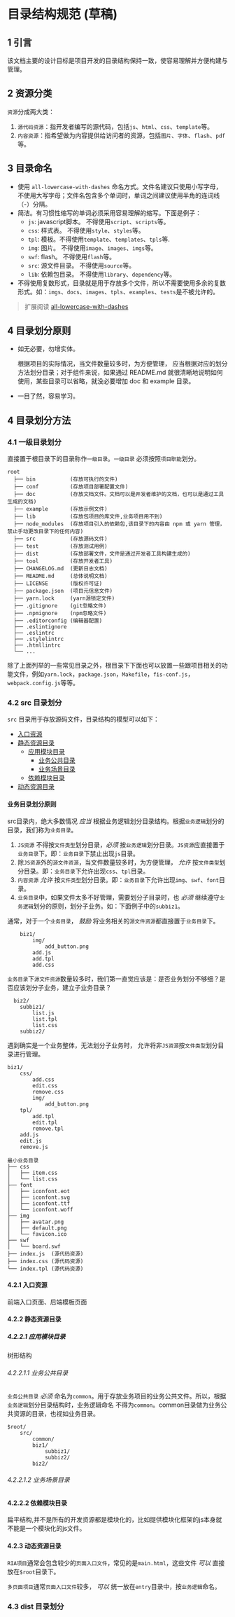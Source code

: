 # 目录结构规范 (草稿)

## 1 引言

该文档主要的设计目标是项目开发的目录结构保持一致，使容易理解并方便构建与管理。

## 2 资源分类

`资源`分成两大类：

1. `源代码资源`：指开发者编写的源代码，包括`js`、`html`、`css`、`template`等。
2. `内容资源`：指希望做为内容提供给访问者的资源，包括`图片`、`字体`、`flash`、`pdf`等。


## 3 目录命名

- 使用 `all-lowercase-with-dashes` 命名方式。文件名建议只使用小写字母，不使用大写字母；文件名包含多个单词时，单词之间建议使用半角的连词线（-）分隔。 
- 简洁。有习惯性缩写的单词必须采用容易理解的缩写。下面是例子：
  - `js`: javascript脚本。 不得使用`script`、`scripts`等。
  - `css`: 样式表。 不得使用`style`、`styles`等。
  - `tpl`: 模板。不得使用`template`、`templates`、`tpls`等.
  - `img`: 图片。 不得使用`image`、`images`、`imgs`等。
  - `swf`: flash。 不得使用`flash`等。
  - `src`: 源文件目录。 不得使用`source`等。
  - `lib`: 依赖包目录。 不得使用`library`、`dependency`等。
- 不得使用复数形式，目录就是用于存放多个文件，所以不需要使用多余的复数形式。如：`imgs`、`docs`、`images`、`tpls`、`examples`、`tests`是不被允许的。

> 扩展阅读 [all-lowercase-with-dashes](http://www.ruanyifeng.com/blog/2017/02/filename-should-be-lowercase.html)

## 4 目录划分原则

- 如无必要，勿增实体。

  根据项目的实际情况，当文件数量较多时，为方便管理， 应当根据对应的划分方法划分目录；对于组件来说，如果通过 README.md 就很清晰地说明如何使用，某些目录可以省略，就没必要增加 doc 和 example 目录。

- 一目了然，容易学习。

## 4 目录划分方法

### 4.1 一级目录划分

直接置于根目录下的目录称作`一级目录`。`一级目录` 必须按照`项目职能`划分。

```
root
  ├── bin           (存放可执行的文件)
  ├── conf          (存放项目部署配置文件)
  ├── doc           (存放文档文件。文档可以是开发者维护的文档，也可以是通过工具生成的文档)
  ├── example       (存放示例文件)
  ├── lib           (存放包项目的库文件,业务项目用不到)
  ├── node_modules  (存放项目引入的依赖包,该目录下的内容由 npm 或 yarn 管理，禁止手动更改目录下的任何内容)
  ├── src           (存放源码文件)
  ├── test          (存放测试用例)
  ├── dist          (存放部署文件，文件是通过开发者工具构建生成的)
  ├── tool          (存放开发者工具)
  ├── CHANGELOG.md  (更新日志文档)
  ├── README.md     (总体说明文档)
  ├── LICENSE       (版权许可证)
  ├── package.json  (项目元信息文件)
  ├── yarn.lock     (yarn源锁定文件)
  ├── .gitignore    (git忽略文件)
  ├── .npmignore    (npm忽略文件)
  ├── .editorconfig (编辑器配置)
  ├── .eslintignore 
  ├── .eslintrc 
  ├── .stylelintrc 
  ├── .htmllintrc 
  └── ... 
```

除了上面列举的一些常见目录之外，根目录下下面也可以放置一些跟项目相关的功能文件，例如`yarn.lock`，`package.json`，`Makefile`，`fis-conf.js`，`webpack.config.js`等等。


### 4.2 src 目录划分

`src` 目录用于存放源码文件，目录结构的模型可以如下：

  - [入口资源](#421-入口资源)
  - [静态资源目录](#422-静态资源目录)
    - [应用模块目录](#4221-应用模块目录)
      - [业务公共目录](#42211-业务公共目录)
      - [业务场景目录](#42212-业务场景目录)
    - [依赖模块目录](#4222-依赖模块目录) 
  - [动态资源目录](#423-动态资源目录)

#### 业务目录划分原则

src目录内，绝大多数情况 *应当* 根据业务逻辑划分目录结构。根据`业务逻辑`划分的目录，我们称为`业务目录`。

1. `JS资源` 不得按`文件类型`划分目录，*必须* 按`业务逻辑`划分目录。`JS资源`应直接置于`业务目录`下。即：`业务目录`下禁止出现`js`目录。
2. 除`JS资源`外的`源文件资源`，当文件数量较多时，为方便管理， *允许* 按`文件类型`划分目录。即：`业务目录`下允许出现`css`、`tpl`目录。
3. `内容资源` *允许* 按`文件类型`划分目录。即：`业务目录`下允许出现`img`、`swf`、`font`目录。
4. `业务目录`中，如果文件太多不好管理，需要划分子目录时，也 *必须* 继续遵守`业务逻辑`划分的原则，划分子业务。如：下面例子中的`subbiz1`。

通常，对于一个`业务目录`， *鼓励* 将业务相关的`源文件资源`都直接置于`业务目录`下。

```
    biz1/
        img/
            add_button.png
        add.js
        add.tpl
        add.css
```

`业务目录`下`源文件资源`数量较多时，我们第一直觉应该是：是否业务划分不够细？是否应该划分子业务，建立子业务目录？

```
  biz2/
    subbiz1/
        list.js
        list.tpl
        list.css
    subbiz2/
```

遇到确实是一个业务整体，无法划分子业务时， 允许将非`JS资源`按`文件类型`划分目录进行管理。

```
biz1/
    css/
        add.css
        edit.css
        remove.css
        img/
            add_button.png
    tpl/
        add.tpl
        edit.tpl
        remove.tpl
    add.js
    edit.js
    remove.js
```

```
最小业务目录
├── css
│   ├── item.css
│   └── list.css
├── font
│   ├── iconfont.eot
│   ├── iconfont.svg
│   ├── iconfont.ttf
│   └── iconfont.woff
├── img
│   ├── avatar.png
│   ├── default.png
│   └── favicon.ico
├── swf
│   └── board.swf
├── index.js  (源代码资源)
├── index.css (源代码资源)
└── index.tpl (源代码资源)
```

#### 4.2.1 入口资源

前端入口页面、后端模板页面

#### 4.2.2 静态资源目录

##### 4.2.2.1 应用模块目录

树形结构

###### 4.2.2.1.1 业务公共目录

`业务公共目录` *必须* 命名为`common`。用于存放业务项目的业务公共文件。所以，根据`业务逻辑`划分目录结构时，业务逻辑命名 不得为`common`。common目录做为业务公共资源的目录，也视如业务目录。

    $root/
        src/
            common/
            biz1/
                subbiz1/
                subbiz2/
            biz2/

###### 4.2.2.1.2 业务场景目录

#### 4.2.2.2 依赖模块目录

扁平结构,并不是所有的开发资源都是模块化的，比如提供模块化框架的js本身就不能是一个模块化的js文件。

#### 4.2.3 动态资源目录




`RIA项目`通常会包含较少的`页面入口文件`，常见的是`main.html`，这些文件 *可以* 直接放在`$root`目录下。

`多页面项目`通常`页面入口文件`较多， *可以* 统一放在`entry`目录中，按`业务逻辑`命名。

### 4.3 dist 目录划分
